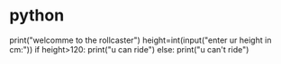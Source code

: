 # python

print("welcomme to the rollcaster")
height=int(input("enter ur height in cm:"))
if height>120:
    print("u can ride")
else:
    print("u can't ride")
    
